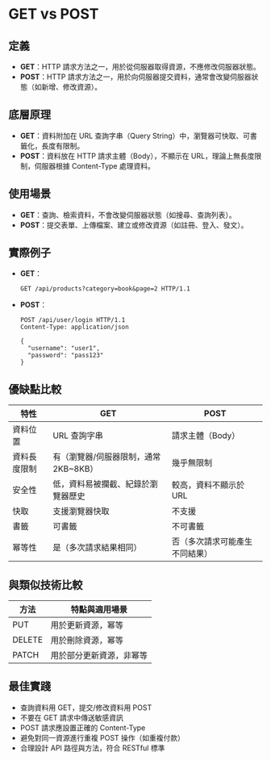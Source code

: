 # GET vs POST

## 定義

- **GET**：HTTP 請求方法之一，用於從伺服器取得資源，不應修改伺服器狀態。
- **POST**：HTTP 請求方法之一，用於向伺服器提交資料，通常會改變伺服器狀態（如新增、修改資源）。

## 底層原理

- **GET**：資料附加在 URL 查詢字串（Query String）中，瀏覽器可快取、可書籤化，長度有限制。
- **POST**：資料放在 HTTP 請求主體（Body），不顯示在 URL，理論上無長度限制，伺服器根據 Content-Type 處理資料。

## 使用場景

- **GET**：查詢、檢索資料，不會改變伺服器狀態（如搜尋、查詢列表）。
- **POST**：提交表單、上傳檔案、建立或修改資源（如註冊、登入、發文）。

## 實際例子

- **GET**：
  ```http
  GET /api/products?category=book&page=2 HTTP/1.1
  ```
- **POST**：
  ```http
  POST /api/user/login HTTP/1.1
  Content-Type: application/json

  {
    "username": "user1",
    "password": "pass123"
  }
  ```

## 優缺點比較

| 特性         | GET                                      | POST                                      |
|--------------|------------------------------------------|-------------------------------------------|
| 資料位置     | URL 查詢字串                             | 請求主體（Body）                          |
| 資料長度限制 | 有（瀏覽器/伺服器限制，通常 2KB~8KB）    | 幾乎無限制                                 |
| 安全性       | 低，資料易被攔截、紀錄於瀏覽器歷史       | 較高，資料不顯示於 URL                    |
| 快取         | 支援瀏覽器快取                           | 不支援                                    |
| 書籤         | 可書籤                                   | 不可書籤                                  |
| 幂等性       | 是（多次請求結果相同）                   | 否（多次請求可能產生不同結果）            |

## 與類似技術比較

| 方法   | 特點與適用場景                         |
|--------|----------------------------------------|
| PUT    | 用於更新資源，幂等                     |
| DELETE | 用於刪除資源，幂等                     |
| PATCH  | 用於部分更新資源，非幂等               |

## 最佳實踐

- 查詢資料用 GET，提交/修改資料用 POST
- 不要在 GET 請求中傳送敏感資訊
- POST 請求應設置正確的 Content-Type
- 避免對同一資源進行重複 POST 操作（如重複付款）
- 合理設計 API 路徑與方法，符合 RESTful 標準